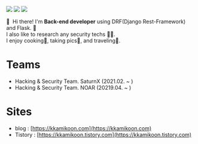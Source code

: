 <p>
    <a href="https://kkamikoon.com" target="_blank"><img src="https://img.shields.io/badge/-blog%20%E2%98%95-yellow"/></a>
    <a href="https://kkamikoon.tistory.com" target="_blank"><img src="https://img.shields.io/badge/-Tistory%20%F0%9F%8E%83-yellowgreen"/></a>
    <a href="mailto:kkamikoon@gmail.com" target="_blank"><img src="https://img.shields.io/badge/-Mail%20%F0%9F%93%AB-orange"/></a>
</P>
<p>
    👋&nbsp; Hi there! I'm <b>Back-end developer</b> using DRF(Django Rest-Framework) and Flask. 🚀<br/>
    I also like to research any security techs 🕵️‍♂️. </br>
    I enjoy cooking🍖, taking pics📸, and traveling🚋.</br>
</p>

# Teams
* Hacking & Security Team. SaturnX (2021.02. ~ )
* Hacking & Security Team. NOAR (20219.04. ~ )

# Sites
* blog : [https://kkamikoon.com](https://kkamikoon.com)
* Tistory : [https://kkamikoon.tistory.com](https://kkamikoon.tistory.com)


<!--
**kkamikoon/kkamikoon** is a ✨ _special_ ✨ repository because its `README.md` (this file) appears on your GitHub profile.

Here are some ideas to get you started:

- 🔭 I’m currently working on ...
- 🌱 I’m currently learning ...
- 👯 I’m looking to collaborate on ...
- 🤔 I’m looking for help with ...
- 💬 Ask me about ...
- 📫 How to reach me: ...
- 😄 Pronouns: ...
- ⚡ Fun fact: ...
-->
